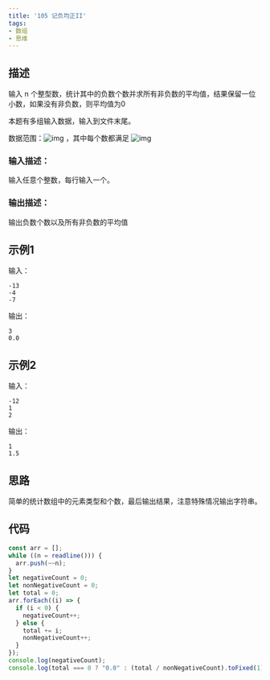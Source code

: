 ```yaml
---
title: '105 记负均正II'
tags:
- 数组
- 思维
---
```


## 描述

输入 n 个整型数，统计其中的负数个数并求所有非负数的平均值，结果保留一位小数，如果没有非负数，则平均值为0

本题有多组输入数据，输入到文件末尾。

数据范围：![img](https://www.nowcoder.com/equation?tex=1%20%5Cle%20n%20%5Cle%2050000%20%5C) ，其中每个数都满足 ![img](https://www.nowcoder.com/equation?tex=%7Cval%7C%20%5Cle%2010%5E%7B6%7D%20%5C)

### 输入描述：

输入任意个整数，每行输入一个。

### 输出描述：

输出负数个数以及所有非负数的平均值

## 示例1

输入：

```
-13
-4
-7
```



输出：

```
3
0.0
```



## 示例2

输入：

```
-12
1
2
```



输出：

```
1
1.5
```

## 思路

简单的统计数组中的元素类型和个数，最后输出结果，注意特殊情况输出字符串。

## 代码

```js
const arr = [];
while ((n = readline())) {
  arr.push(~~n);
}
let negativeCount = 0;
let nonNegativeCount = 0;
let total = 0;
arr.forEach((i) => {
  if (i < 0) {
    negativeCount++;
  } else {
    total += i;
    nonNegativeCount++;
  }
});
console.log(negativeCount);
console.log(total === 0 ? "0.0" : (total / nonNegativeCount).toFixed(1))

```

